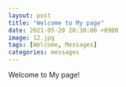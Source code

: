```yaml
---
layout: post
title: "Welcome to My page"
date: 2021-05-20 20:30:00 +0900
image: 12.jpg
tags: [Welcome, Messages]
categories: messages
---
```

Welcome to My page!
